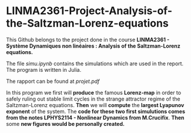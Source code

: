 # LINMA2361-Project-Analysis-of-the-Saltzman-Lorenz-equations

This Github belongs to the project done in the course __LINMA2361 - Système Dynamiques non linéaires : Analysis of the Saltzman-Lorenz equations.__

The file *simu.ipynb* contains the simulations which are used in the report. The program is written in Julia. 

The rapport can be found at *projet.pdf*

In this program we first will __produce__ the famous __Lorenz-map__ in order to safely ruling out stable limit cycles in the strange attractor regime of the Saltzman-Lorenz equations. __Then__ we will __compute__ the __largest Lyapunov exponent__ of the system. The __code for these two first simulutions comes from the notes LPHYS2114 - Nonlinear Dynamics from M.Crucifix__. __Then__ some __new figures would be personally created.__
